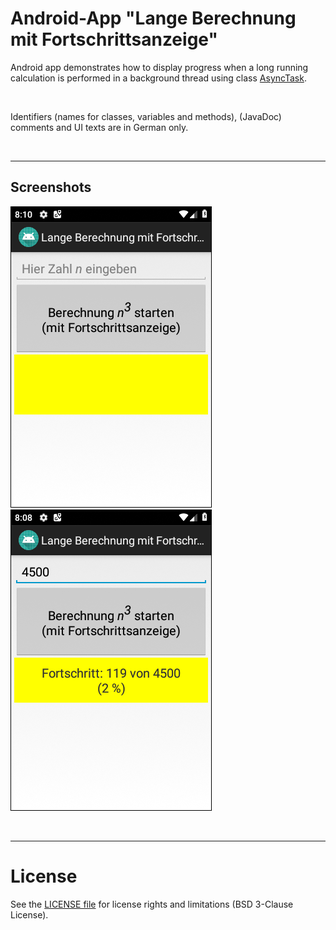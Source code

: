 # Android-App "Lange Berechnung mit Fortschrittsanzeige"

Android app demonstrates how to display progress when a long running calculation is performed in a background 
thread using class [AsyncTask](https://developer.android.com/reference/android/os/AsyncTask).

<br>

Identifiers (names for classes, variables and methods), (JavaDoc) comments and UI texts are in German only.

<br>

----
## Screenshots

![Screenshot 1](screenshot_1.png)  ![Screenshot 2](screenshot_2.png) 

<br>

----
# License

See the [LICENSE file](LICENSE.md) for license rights and limitations (BSD 3-Clause License).
